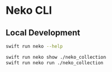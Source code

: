 # Neko CLI

## Local Development 

```sh
swift run neko --help 

swift run neko show ./neko_collection
swift run neko run ./neko_collection
```
